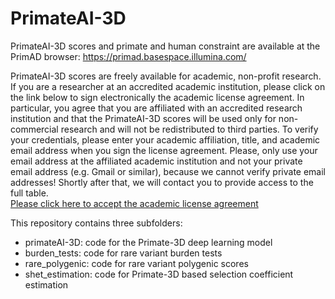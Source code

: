 # PrimateAI-3D

PrimateAI-3D scores and primate and human constraint are available at the PrimAD browser:  https://primad.basespace.illumina.com/


PrimateAI-3D scores are freely available for academic, non-profit research. If you are a researcher at an accredited academic institution, please click on the link below to sign electronically the academic license agreement. In particular, you agree that you are affiliated with an accredited research institution and that the PrimateAI-3D scores will be used only for non-commercial research and will not be redistributed to third parties. To verify your credentials, please enter your academic affiliation, title, and academic email address when you sign the license agreement. Please, only use your email address at the affiliated academic institution and not your private email address (e.g. Gmail or similar), because we cannot verify private email addresses! Shortly after that, we will contact you to provide access to the full table.  
[Please click here to accept the academic license agreement](https://illumina2.na1.adobesign.com/public/esignWidget?wid=CBFCIBAA3AAABLblqZhDaZSRjhLd-Jumb12j-ihAbO0vBakcvXgS2MpkFnF_VJXWW4J_DBF5yDTCzOQJ8zrU*)


This repository contains three subfolders:
 - primateAI-3D: code for the Primate-3D deep learning model
 - burden_tests: code for rare variant burden tests
 - rare_polygenic: code for rare variant polygenic scores
 - shet_estimation: code for Primate-3D based selection coefficient estimation




